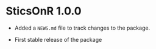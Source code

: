 
# SticsOnR 1.0.0

* Added a `NEWS.md` file to track changes to the package.

* First stable release of the package
